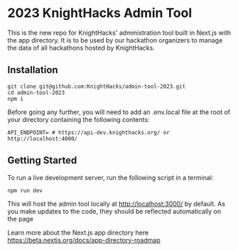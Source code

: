 # 2023 KnightHacks Admin Tool

This is the new repo for KnightHacks' administration tool built in Next.js with the app directory. It is to be used by our hackathon organizers to manage the data of all hackathons hosted by KnightHacks.

## Installation

```shell
git clone git@github.com:KnightHacks/admin-tool-2023.git
cd admin-tool-2023
npm i
```

Before going any further, you will need to add an .env.local file at the root of your directory containing the following contents:

```env
API_ENDPOINT= # https://api-dev.knighthacks.org/ or http://localhost:4000/
```

## Getting Started

To run a live development server, run the following script in a terminal:

```shell
npm run dev
```

This will host the admin tool locally at <http://localhost:3000/> by default. As you make updates to the code, they should be reflected automatically on the page

Learn more about the Next.js app directory here <https://beta.nextjs.org/docs/app-directory-roadmap>
